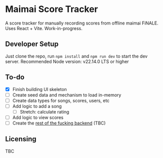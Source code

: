 # Maimai Score Tracker

A score tracker for manually recording scores from offline maimai FiNALE.
Uses React + Vite. Work-in-progress.

## Developer Setup

Just clone the repo, run `npm install` and `npm run dev` to start the dev server.
Recommended Node version: v22.14.0 LTS or higher

## To-do

- [x] Finish building UI skeleton
- [ ] Create seed data and mechanism to load in-memory
- [ ] Create data types for songs, scores, users, etc
- [ ] Add logic to add a song
  - [ ] Stretch: calculate rating
- [ ] Add logic to view scores
- [ ] Create the [rest of the fucking backend](https://github.com/corndogit/maimai-to-tachi) (TBC)

## Licensing

TBC
